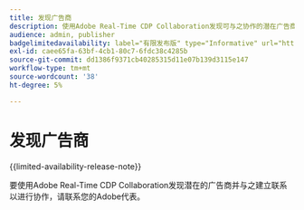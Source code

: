 ```yaml
---
title: 发现广告商
description: 使用Adobe Real-Time CDP Collaboration发现可与之协作的潜在广告商
audience: admin, publisher
badgelimitedavailability: label="有限发布版" type="Informative" url="https://helpx.adobe.com/legal/product-descriptions/real-time-customer-data-platform-collaboration.html newtab=true"
exl-id: caee65fa-63bf-4cb1-80c7-6fdc38c4285b
source-git-commit: dd1386f9371cb40285315d11e07b139d3115e147
workflow-type: tm+mt
source-wordcount: '38'
ht-degree: 5%

---
```


# 发现广告商

{{limited-availability-release-note}}

要使用Adobe Real-Time CDP Collaboration发现潜在的广告商并与之建立联系以进行协作，请联系您的Adobe代表。

